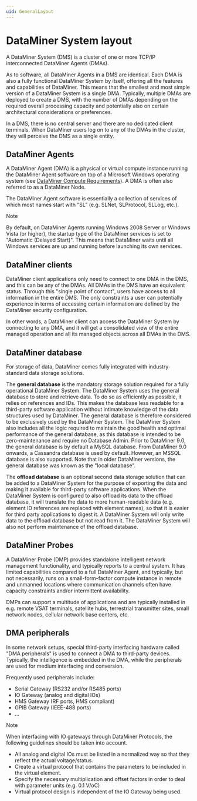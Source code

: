 ```yaml
---
uid: GeneralLayout
---
```


# DataMiner System layout

A DataMiner System (DMS) is a cluster of one or more TCP/IP interconnected DataMiner Agents (DMAs).

As to software, all DataMiner Agents in a DMS are identical. Each DMA is also a fully functional DataMiner System by itself, offering all the features and capabilities of DataMiner. This means that the smallest and most simple version of a DataMiner System is a single DMA. Typically, multiple DMAs are deployed to create a DMS, with the number of DMAs depending on the required overall processing capacity and potentially also on certain architectural considerations or preferences.

In a DMS, there is no central server and there are no dedicated client terminals. When DataMiner users log on to any of the DMAs in the cluster, they will perceive the DMS as a single entity.

## DataMiner Agents

A DataMiner Agent (DMA) is a physical or virtual compute instance running the DataMiner Agent software on top of a Microsoft Windows operating system (see [DataMiner Compute Requirements](https://community.dataminer.services/dataminer-compute-requirements/)). A DMA is often also referred to as a DataMiner Node.

The DataMiner Agent software is essentially a collection of services of which most names start with “SL” (e.g. SLNet, SLProtocol, SLLog, etc.).

> [!NOTE]
> By default, on DataMiner Agents running Windows 2008 Server or Windows Vista (or higher), the startup type of the DataMiner services is set to "Automatic (Delayed Start)". This means that DataMiner waits until all Windows services are up and running before launching its own services.

## DataMiner clients

DataMiner client applications only need to connect to one DMA in the DMS, and this can be any of the DMAs. All DMAs in the DMS have an equivalent status. Through this "single point of contact", users have access to all information in the entire DMS. The only constraints a user can potentially experience in terms of accessing certain information are defined by the DataMiner security configuration.

In other words, a DataMiner client can access the DataMiner System by connecting to any DMA, and it will get a consolidated view of the entire managed operation and all its managed objects across all DMAs in the DMS.

## DataMiner database

For storage of data, DataMiner comes fully integrated with industry-standard data storage solutions.

The **general database** is the mandatory storage solution required for a fully operational DataMiner System. The DataMiner System uses the general database to store and retrieve data. To do so as efficiently as possible, it relies on references and IDs. This makes the database less readable for a third-party software application without intimate knowledge of the data structures used by DataMiner. The general database is therefore considered to be exclusively used by the DataMiner System. The DataMiner System also includes all the logic required to maintain the good health and optimal performance of the general database, as this database is intended to be zero-maintenance and require no Database Admin. Prior to DataMiner 9.0, the general database is by default a MySQL database. From DataMiner 9.0 onwards, a Cassandra database is used by default. However, an MSSQL database is also supported. Note that in older DataMiner versions, the general database was known as the "local database".

The **offload database** is an optional second data storage solution that can be added to a DataMiner System for the purpose of exporting the data and making it available for third-party software applications. When the DataMiner System is configured to also offload its data to the offload database, it will translate the data to more human-readable data (e.g. element ID references are replaced with element names), so that it is easier for third party applications to digest it. A DataMiner System will only write data to the offload database but not read from it. The DataMiner System will also not perform maintenance of the offload database.

## DataMiner Probes

A DataMiner Probe (DMP) provides standalone intelligent network management functionality, and typically reports to a central system. It has limited capabilities compared to a full DataMiner Agent, and typically, but not necessarily, runs on a small-form-factor compute instance in remote and unmanned locations where communication channels often have capacity constraints and/or intermittent availability.

DMPs can support a multitude of applications and are typically installed in e.g. remote VSAT terminals, satellite hubs, terrestrial transmitter sites, small network nodes, cellular network base centers, etc.

## DMA peripherals

In some network setups, special third-party interfacing hardware called "DMA peripherals" is used to connect a DMA to third-party devices. Typically, the intelligence is embedded in the DMA, while the peripherals are used for medium interfacing and conversion.

Frequently used peripherals include:

- Serial Gateway (RS232 and/or RS485 ports)
- IO Gateway (analog and digital IOs)
- HMS Gateway (RF ports, HMS compliant)
- GPIB Gateway (IEEE-488 ports)
- ...

> [!NOTE]
> When interfacing with IO gateways through DataMiner Protocols, the following guidelines should be taken into account.
>
> - All analog and digital IOs must be listed in a normalized way so that they reflect the actual voltage/status.
> - Create a virtual protocol that contains the parameters to be included in the virtual element.
> - Specify the necessary multiplication and offset factors in order to deal with parameter units (e.g. 0.1 V/oC)
> - Virtual protocol design is independent of the IO Gateway being used.
